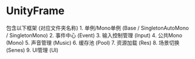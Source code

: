 # UnityFrame
包含以下框架 (对应文件夹名称) 1. 单例/Mono单例  (Base / SingletonAutoMono / SingletonMono) 2. 事件中心 (Event) 3. 输入控制管理 (Input) 4. 公共Mono (Mono) 5. 声音管理 (Music) 6. 缓存池 (Pool) 7. 资源加载 (Res) 8. 场景切换 (Senes) 9. UI管理 (UI)
